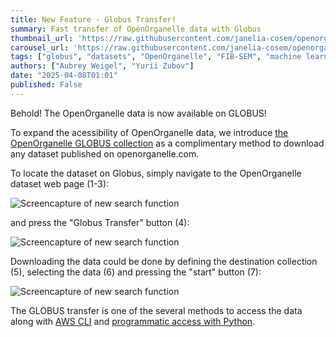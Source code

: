 ```yaml
---
title: New Feature - Globus Transfer!
summary: Fast transfer of OpenOrganelle data with Globus
thumbnail_url: 'https://raw.githubusercontent.com/janelia-cosem/openorganelle-blog/main/assets/globus-carousel.png'
carousel_url: 'https://raw.githubusercontent.com/janelia-cosem/openorganelle-blog/main/assets/globus-carousel.png'
tags: ["globus", "datasets", "OpenOrganelle", "FIB-SEM", "machine learning"]
authors: ["Aubrey Weigel", "Yurii Zubov"]
date: "2025-04-08T01:01"
published: False
---
```


Behold! The OpenOrganelle data is now available on GLOBUS!

To expand the acessibility of OpenOrganelle data, we introduce [the OpenOrganelle GLOBUS collection](https://app.globus.org/file-manager?origin_id=4422e452-f97e-4cdd-ad88-7cecf14aa258&origin_path=%2F&two_pane=true) as a complimentary method to download any dataset published on openorganelle.com. 

To locate the dataset on Globus, simply navigate to the OpenOrganelle dataset web page (1-3):

![Screencapture of new search function](https://raw.githubusercontent.com/janelia-cosem/openorganelle-blog/main/assets/globus_feature_1.gif)

and press the "Globus Transfer" button (4):

![Screencapture of new search function](https://raw.githubusercontent.com/janelia-cosem/openorganelle-blog/main/assets/globus_feature_2.gif)

Downloading the data could be done by defining the destination collection (5), selecting the data (6) and pressing the "start" button (7):

![Screencapture of new search function](https://raw.githubusercontent.com/janelia-cosem/openorganelle-blog/main/assets/globus_feature_3.gif)

The GLOBUS transfer is one of the several methods to access the data along with [AWS CLI](https://openorganelle.janelia.org/faq#aws-cli) and [programmatic access with Python](https://openorganelle.janelia.org/faq#python).
